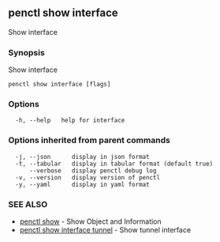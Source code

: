 ## penctl show interface

Show interface

### Synopsis


Show interface

```
penctl show interface [flags]
```

### Options

```
  -h, --help   help for interface
```

### Options inherited from parent commands

```
  -j, --json      display in json format
  -t, --tabular   display in tabular format (default true)
      --verbose   display penctl debug log
  -v, --version   display version of penctl
  -y, --yaml      display in yaml format
```

### SEE ALSO
* [penctl show](penctl_show.md)	 - Show Object and Information
* [penctl show interface tunnel](penctl_show_interface_tunnel.md)	 - Show tunnel interface

